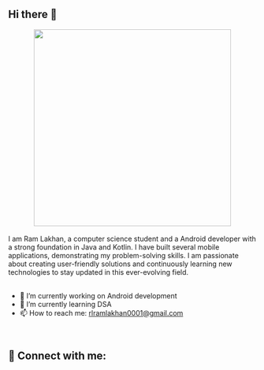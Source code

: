 ## Hi there 👋

<div align="center">
  <img width="400px" src="https://github.com/user-attachments/assets/0449b372-8a96-49e8-85f4-6719df30dacf">
</div>
<br/>
I am Ram Lakhan, a computer science student and a Android developer with a strong foundation in Java and Kotlin. I have built several mobile applications, demonstrating my problem-solving skills. I am passionate about creating user-friendly solutions and continuously learning new technologies to stay updated in this ever-evolving field.
<br/>
<br/>

- 🔭 I’m currently working on Android development
- 🌱 I’m currently learning DSA
- 📫 How to reach me: rlramlakhan0001@gmail.com

<br/>

## 🤝 Connect with me:

